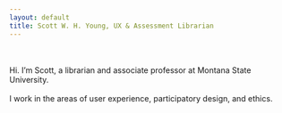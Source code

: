 ```yaml
---
layout: default
title: Scott W. H. Young, UX & Assessment Librarian
---
```

\
\
Hi. I’m Scott, a librarian and associate professor at Montana State University.
\
\
I work in the areas of user experience, participatory design, and ethics. 
